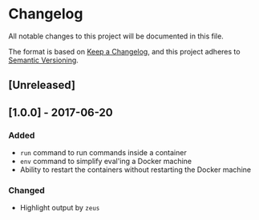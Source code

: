 # Changelog
All notable changes to this project will be documented in this file.

The format is based on [Keep a Changelog](https://keepachangelog.com/en/1.0.0/),
and this project adheres to [Semantic Versioning](https://semver.org/spec/v2.0.0.html).

## [Unreleased]


## [1.0.0] - 2017-06-20
### Added
- `run` command to run commands inside a container
- `env` command to simplify eval'ing a Docker machine
- Ability to restart the containers without restarting the Docker machine

### Changed
- Highlight output by `zeus`
